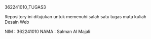 362241010_TUGAS3

Repository ini ditujukan untuk memenuhi salah satu tugas mata kuliah Desain Web

NIM  : 362241010
NAMA  :  Salman Al Majali
